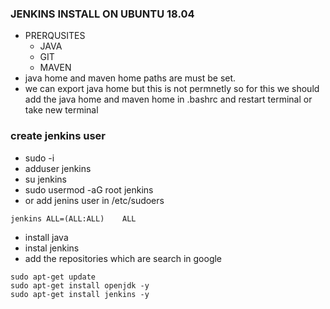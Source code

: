 ### JENKINS INSTALL ON UBUNTU 18.04
 * PRERQUSITES
   * JAVA
   * GIT 
   * MAVEN
 * java home and maven home paths are must be set.
 * we can export java home but this is not permnetly so for this we should add the java home and maven home
  in .bashrc and restart terminal or take new terminal  
  ### create jenkins user
   * sudo -i
   * adduser jenkins 
   * su jenkins
   * sudo usermod -aG root jenkins
   * or add jenins user in /etc/sudoers
   ```
   jenkins ALL=(ALL:ALL)    ALL
   ```
* install java
* instal jenkins
* add the repositories which are search in google
```
sudo apt-get update
sudo apt-get install openjdk -y
sudo apt-get install jenkins -y
```